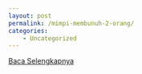 ```yaml
---
layout: post
permalink: /mimpi-membunuh-2-orang/
categories:
    - Uncategorized
---
```


[Baca Selengkapnya](/08)